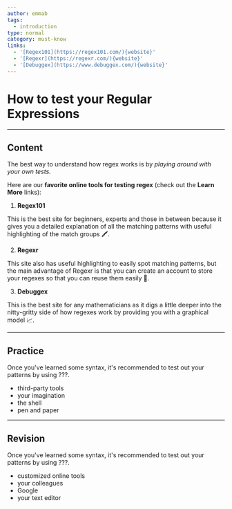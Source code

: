 ```yaml
---
author: emmab
tags:
  - introduction
type: normal
category: must-know
links:
  - '[Regex101](https://regex101.com/){website}'
  - '[Regexr](https://regexr.com/){website}'
  - '[Debuggex](https://www.debuggex.com/){website}'
---
```


# How to test your Regular Expressions


---

## Content

The best way to understand how regex works is by *playing around with your own tests.*

Here are our **favorite online tools for testing regex** (check out the **Learn More** links):

1. **Regex101**

This is the best site for beginners, experts and those in between because it gives you a detailed explanation of all the matching patterns with useful highlighting of the match groups 🖍.

2. **Regexr**

This site also has useful highlighting to easily spot matching patterns, but the main advantage of Regexr is that you can create an account to store your regexes so that you can reuse them easily 💾. 

3. **Debuggex**

This is the best site for any mathematicians as it digs a little deeper into the nitty-gritty side of how regexes work by providing you with a graphical model 📈.


---

## Practice

Once you've learned some syntax, it's recommended to test out your patterns by using ???.

- third-party tools
- your imagination
- the shell
- pen and paper


---

## Revision

Once you've learned some syntax, it's recommended to test out your patterns by using ???.

- customized online tools
- your colleagues
- Google
- your text editor
 
